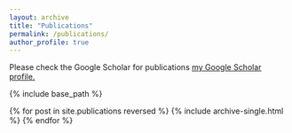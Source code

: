 ```yaml
---
layout: archive
title: "Publications"
permalink: /publications/
author_profile: true
---
```


Please check the Google Scholar for publications <u><a href="{https://scholar.google.com.hk/citations?hl=en&user=zlCBoJIAAAAJ&view_op=list_works&sortby=pubdate}">my Google Scholar profile</a>.</u>

{% include base_path %}

{% for post in site.publications reversed %}
  {% include archive-single.html %}
{% endfor %}
